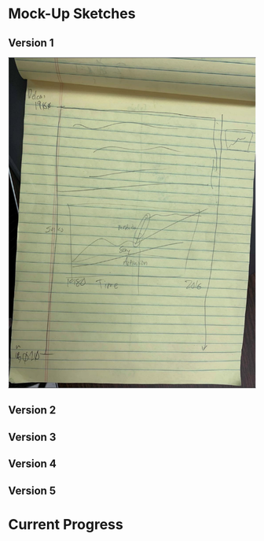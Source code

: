 # Mock-Up Sketches

## Version 1

<img src="PresentationImg6.png" alt="Presentation Image 1" style="text-align: center"/>

## Version 2

## Version 3

## Version 4

## Version 5

# Current Progress
